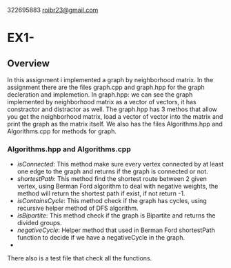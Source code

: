 322695883 roibr23@gmail.com
# EX1- 
## Overview
In this assignment i implemented a graph by neighborhood matrix.
In the assignment there are the files graph.cpp and graph.hpp for the graph decleration and implemetion.
In graph.hpp: we can see the graph implemented by neighborhood matrix as a vector of vectors, it has constractor and distractor as well.
The graph.hpp has 3 methos that allow you get the neighborhood matrix, load a vector of vector into the matrix and print the graph as the matrix itself.
We also has the files Algorithms.hpp and Algorithms.cpp for methods for graph.

### Algorithms.hpp and Algorithms.cpp

- *isConnected*: This method make sure every vertex connected by at least one edge to the graph and returns if the graph is connected or not.
- *shortestPath*: This method find the shortest route between 2 given vertex, using Berman Ford algorithm to deal with negative weights,
                the method will return the shortest path if exist, if not return -1.
- *isContainsCycle*: This method check if the graph has cycles, using recursive helper method of DFS algorithm.
- *isBipartite*: This method check if the graph is Bipartite and returns the divided groups.
- *negativeCycle*: Helper method that used in Berman Ford shortestPath function to decide if we have a negativeCycle in the graph.
- 
There also is a test file that check all the functions.
